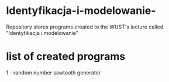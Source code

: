 # Identyfikacja-i-modelowanie-
Repository stores programs created to the WUST's lecture called "Identyfikacja i modelowanie"

# list of created programs
1 - random number sawtooth generator 

